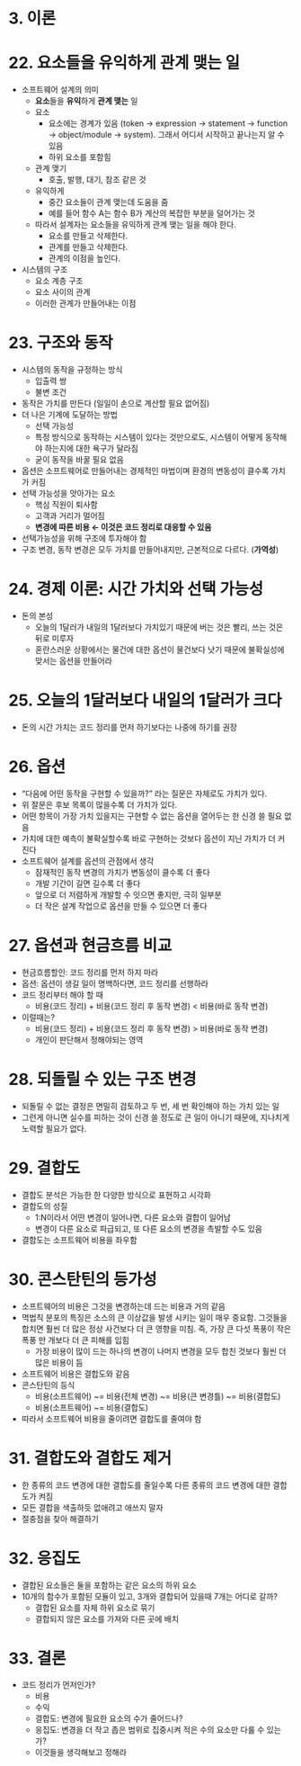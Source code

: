 # 3. 이론

# 22. 요소들을 유익하게 관계 맺는 일

- 소프트웨어 설계의 의미
    - **요소**들을 **유익**하게 **관계 맺는** 일
    - 요소
        - 요소에는 경계가 있음 (token → expression → statement → function → object/module → system). 그래서 어디서 시작하고 끝나는지 알 수 있음
        - 하위 요소를 포함힘
    - 관계 맺기
        - 호출, 발행, 대기, 참조 같은 것
    - 유익하게
        - 중간 요소들이 관계 맺는데 도움을 줌
        - 예를 들어 함수 A는 함수 B가 계산의 복잡한 부분을 덜어가는 것
    - 따라서 설계자는 요소들을 유익하게 관계 맺는 일을 해야 한다.
        - 요소를 만들고 삭제한다.
        - 관계를 만들고 삭제한다.
        - 관계의 이점을 높인다.
- 시스템의 구조
    - 요소 계층 구조
    - 요소 사이의 관계
    - 이러한 관계가 만들어내는 이점

# 23. 구조와 동작

- 시스템의 동작을 규정하는 방식
    - 입출력 쌍
    - 불변 조건
- 동작은 가치를 만든다 (일일이 손으로 계산할 필요 없어짐)
- 더 나은 기계에 도달하는 방법
    - 선택 가능성
    - 특정 방식으로 동작하는 시스템이 있다는 것만으로도, 시스템이 어떻게 동작해야 하는지에 대한 욕구가 달라짐
    - 굳이 동작을 바꿀 필요 없음
- 옵션은 소프트웨어로 만들어내는 경제적인 마법이며 환경의 변동성이 클수록 가치가 커짐
- 선택 가능성을 앗아가는 요소
    - 핵심 직원이 퇴사함
    - 고객과 거리가 멀어짐
    - **변경에 따른 비용 ← 이것은 코드 정리로 대응할 수 있음**
- 선택가능성을 위해 구조에 투자해야 함
- 구조 변경, 동작 변경은 모두 가치를 만들어내지만, 근본적으로 다르다. (**가역성**)

# 24. 경제 이론: 시간 가치와 선택 가능성

- 돈의 본성
    - 오늘의 1달러가 내일의 1달러보다 가치있기 때문에 버는 것은 빨리, 쓰는 것은 뒤로 미루자
    - 혼란스러운 상황에서는 물건에 대한 옵션이 물건보다 낫기 때문에 불확실성에 맞서는 옵션을 만들어라

# 25. 오늘의 1달러보다 내일의 1달러가 크다

- 돈의 시간 가치는 코드 정리를 먼저 하기보다는 나중에 하기를 권장

# 26. 옵션

- “다음에 어떤 동작을 구현할 수 있을까?” 라는 질문은 자체로도 가치가 있다.
- 위 잘문은 후보 목록이 많을수록 더 가치가 있다.
- 어떤 항목이 가장 가치 있을지는 구현할 수 없는 옵션을 열어두는 한 신경 쓸 필요 없음
- 가치에 대한 예측이 불확실할수록 바로 구현하는 것보다 옵션이 지닌 가치가 더 커진다
- 소프트웨어 설계를 옵션의 관점에서 생각
    - 잠재적인 동작 변경의 가치가 변동성이 클수록 더 좋다
    - 개발 기간이 길면 길수록 더 좋다
    - 앞으로 더 저렴하게 개발할 수 잇으면 좋지만, 극히 일부분
    - 더 작은 설계 작업으로 옵션을 만들 수 있으면 더 좋다

# 27. 옵션과 현금흐름 비교

- 현금흐름할인: 코드 정리를 먼저 하지 마라
- 옵션: 옵션이 생길 일이 명백하다면, 코드 정리를 선행하라
- 코드 정리부터 해야 할 때
    - 비용(코드 정리) + 비용(코드 정리 후 동작 변경) < 비용(바로 동작 변경)
- 이럴때는?
    - 비용(코드 정리) + 비용(코드 정리 후 동작 변경) > 비용(바로 동작 변경)
    - 개인이 판단해서 정해야되는 영역

# 28. 되돌릴 수 있는 구조 변경

- 되돌릴 수 없는 결정은 면밀히 검토하고 두 번, 세 번 확인해야 하는 가치 있는 일
- 그런게 아니면 실수를 피하는 것이 신경 쓸 정도로 큰 일이 아니기 때문에, 지나치게 노력할 필요가 없다.

# 29. 결합도

- 결합도 분석은 가능한 한 다양한 방식으로 표현하고 시각화
- 결합도의 성질
    - 1:N이라서 어떤 변경이 일어나면, 다른 요소와 결합이 일어남
    - 변경이 다른 요소로 파급되고, 또 다른 요소의 변경을 촉발할 수도 있음
- 결합도는 소프트웨어 비용을 좌우함

# 30. 콘스탄틴의 등가성

- 소프트웨어의 비용은 그것을 변경하는데 드는 비용과 거의 같음
- 멱법칙 분포의 특징은 소스의 큰 이상값을 발생 시키는 일이 매우 중요함. 그것들을 합치면 훨씬 더 많은 정상 사건보다 더 큰 영향을 미침. 즉, 가장 큰 다섯 폭풍이 작은 폭풍 만 개보다 더 큰 피해를 입힘
    - 가장 비용이 많이 드는 하나의 변경이 나머지 변경을 모두 합친 것보다 훨씬 더 많은 비용이 듬
- 소프트웨어 비용은 결합도와 같음
- 콘스탄틴의 등식
    - 비용(소프트웨어) ~= 비용(전체 변경) ~= 비용(큰 변경틀) ~= 비용(결합도)
    - 비용(소프트웨어) ~= 비용(결합도)
- 따라서 소프트웨어 비용을 줄이려면 결합도를 줄여야 함

# 31. 결합도와 결합도 제거

- 한 종류의 코드 변경에 대한 결합도를 줄일수록 다른 종류의 코드 변경에 대한 결합도가 켜짐
- 모든 결합을 색출하듯 없애려고 애쓰지 말자
- 절충점을 찾아 해결하기

# 32. 응집도

- 결합된 요소들은 둘을 포함하는 같은 요소의 하위 요소
- 10개의 함수가 포함된 모듈이 있고, 3개와 결합되어 있을때 7개는 어디로 갈까?
    - 결합된 요소를 자체 하위 요소로 묶기
    - 결합되지 않은 요소를 가져와 다른 곳에 배치

# 33. 결론

- 코드 정리가 먼저인가?
    - 비용
    - 수익
    - 결합도: 변경에 필요한 요소의 수가 줄어드나?
    - 응집도: 변경을 더 작고 좁은 범위로 집중시켜 적은 수의 요소만 다룰 수 있는가?
    - 이것들을 생각해보고 정해라